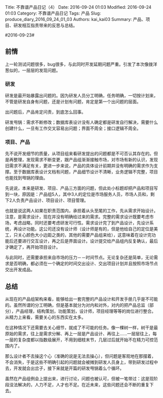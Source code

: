 Title: 不靠谱产品日记（4）
Date: 2016-09-24 01:03
Modified: 2016-09-24 01:03
Category: 不靠谱产品日记
Tags: 产品
Slug: produce_diary_2016_09_24_01_03
Authors: kai_kai03
Summary: 产品、项目、研发相互指责带来的反思与总结。

#2016-09-23#

## 前情 ##
上一轮测试问题很多，bug很多，与此同时开发延期问题严重。引发了本次像拨洋葱似的，一层层的发现问题。

### 研发 ###
研发是最开始暴露出问题的。因为研发人员分工明确，任务明确，一切按计划来，不管是研发自身有问题，还是计划有问题，肯定是第一个出问题的层面。

出问题后，产品肯定问责，到底怎么回事。

研发甩锅：需求不断修改；数据库表设计没有人确定都是研发自行解决，需要什么创建什么，一旦有工作交叉容易出问题；界面不周全；接口逻辑不周全。

### 项目、产品 ###
先不说开发细节的质量，从项目组来看研发提出的问题都是不可否认其存在的。但是再整理，发现需求不断变更，跟产品组渐渐接触市场，对市场有新的认识，发现旧需求不满足有关，更进一步来说，产品的具体设计前期并没有明确的需求作为支撑。至于数据库表设计文档有问题，产品细节设计不清晰，业务逻辑不完整，项目也能找到甩锅的理由。

先说说，本来是研发、项目、产品三方面的问题，但此处小标题却把产品和项目写到一块，原因是：产品组5人，其中3人的定位是市场服务人员，市场人员和，剩下2人负责产品设计、项目设计、项目管理。

也就是说这两人如果在职责范围内，承担着从头至尾的工作，先从需求开始设计。注意，是需求设计，现在并没有明确给过来的需求。完整的需求设计既要考虑市场，考虑战略，同时还要考虑研发可行性。需求设计完了到产品设计，先设计系统，再设计功能。这公司还没有设计师（设计师是有的，但是他给自己的定位是美工，只关心颜色大小边距之类的，其他的需要产品组来给），这意味着在设计完功能后还要进行交互设计，再之后是界面设计。设计提交给产品组内反复确认，最后才确定了，再开始项目设计。

与此同时，还需要承担来自市场的压力－－时间节点。无论复杂还是简单，无论需求是否明确，都必须在一个确定的时间交出设计、交出项目计划并且按照市场节点交出开发成品。

## 总结 ##
从现在的产品组架构来看，能够给出一套完整的产品设计和开发手册几乎是不可能的。虽然所谓的分工明确，但是基本就分为对内和对外，对内的把产品总监（部分），产品经理，结构策划，功能策划，设计师，项目经理等等的岗位进行整合。从精力上来看，需要关心的东西实在太多。

在这种情况下还需要去关心细节，就成了不可能的任务。像一棵树一样，树干是最原始的需求，往上是需求分解、再上一层是产品设计、再往上......一层层往上，每一层的复杂度都以指数级展开，不用到细枝末节，几层过后就开始不在精力可控范围内了。

那么设计者不去操这个心（准确的说是无法去操心），但问题是客观地在那摆着，不会消失，于是这些不明确引起的问题就会被摊到研发人员身上，带到研发过程中去，开发就会出岔子，接下来就是开篇的研发甩锅着么个循环。

虽然在产品组例会上提出来，进行讨论，问题也被认可，但被一笔带过：这是现阶段没法解决的，人力不足，人才也不足。在近未来，这些问题还会不断的重复下去。